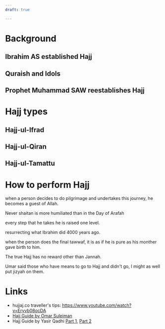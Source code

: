 ```yaml
---
draft: true

---
```



# Background

## Ibrahim AS established Hajj

## Quraish and Idols

## Prophet Muhammad SAW reestablishes Hajj

# Hajj types

## Hajj-ul-Ifrad
## Hajj-ul-Qiran
## Hajj-ul-Tamattu

# How to perform Hajj


when a person decides to do pilgrimage and undertakes this journey, he becomes a guest of Allah.

Never shaitan is more humiliated than in the Day of Arafah

every step that he takes he is raised one level.

resurrecting what Ibrahim did 4000 years ago.

when the person does the final tawwaf, it is as if he is pure as his monther gave birth to him.

The true Hajj has no reward other than Jannah.

Umar said those who have means to go to Hajj and didn't go, I might as well put jizyah on them.

# Links

* hujjaj.co traveller's tips: https://www.youtube.com/watch?v=Eryvb08ocDA
* [Hajj Guide by Omar Suleiman]()
* Hajj Guide by Yasir Qadhi [Part 1](), [Part 2]()
